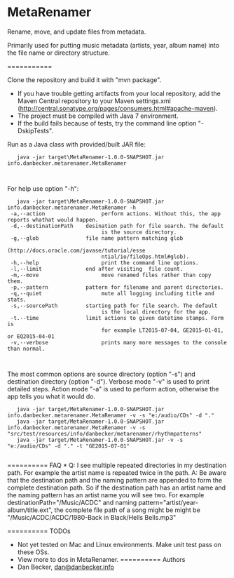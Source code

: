 MetaRenamer
===========

Rename, move, and update files from metadata.

Primarily used for putting music metadata (artists, year, album name) into the file name or directory structure.

===========

Clone the repository and build it with "mvn package". 
   - If you have trouble getting artifacts from your local repository,
add the Maven Central repository to your Maven settings.xml (http://central.sonatype.org/pages/consumers.html#apache-maven).
   - The project must be compiled with Java 7 environment.
   - If the build fails because of tests, try the command line option "-DskipTests".
<p>
Run as a Java class with provided/built JAR file:
<code>
<pre>
   java -jar target\MetaRenamer-1.0.0-SNAPSHOT.jar info.danbecker.metarenamer.MetaRenamer <options> 
</pre>
</code>
<p>
For help use option "-h":
<code>
<pre>
   java -jar target\MetaRenamer-1.0.0-SNAPSHOT.jar info.danbecker.metarenamer.MetaRenamer -h 
 -a,--action                  perform actions. Without this, the app reports whathat would happen.
 -d,--destinationPath <arg>   desination path for file search. The default
                              is the source directory.
 -g,--glob <arg>              file name pattern matching glob
                              (http://docs.oracle.com/javase/tutorial/esse
                              ntial/io/fileOps.html#glob).
 -h,--help                    print the command line options.
 -l,--limit <arg>             end after visiting <limit> file count.
 -m,--move                    move renamed files rather than copy them.
 -p,--pattern <arg>           pattern for filename and parent directories.
 -q,--quiet                   mute all logging including title and stats.
 -s,--sourcePath <arg>        starting path for file search. The default
                              is the local directory for the app.
 -t.--time <arg>			  limit actions to given datetime stamps. Form is <comparator><datetime>
 						      for example LT2015-07-04, GE2015-01-01, or EQ2015-04-01
 -v,--verbose                 prints many more messages to the console than normal.
</pre>
</code>
<p>
The most common options are source directory (option "-s") and destination directory (option "-d").
Verbose mode "-v" is used to print detailed steps.
Action mode "-a" is used to perform action, otherwise the app tells you what it would do.
<code>
<pre>
   java -jar target/MetaRenamer-1.0.0-SNAPSHOT.jar info.danbecker.metarenamer.MetaRenamer -v -s "e:/audio/CDs" -d "."
   java -jar target/MetaRenamer-1.0.0-SNAPSHOT.jar info.danbecker.metarenamer.MetaRenamer -v -s "src/test/resources/info/danbecker/metarenamer/rhythmpatterns"
   java -jar target/MetaRenamer-1.0.0-SNAPSHOT.jar -v -s "e:/audio/CDs" -d "." -t "GE2015-07-01"
</pre>
</code>
==========
FAQ
   *  Q: I see multiple repeated directories in my destination path. For example the artist name is repeated twice in the path.
   	  A: Be aware that the destination path and the naming pattern are appended to form the complete destination path. So
	  	 if the destination path has an artist name and the naming pattern has an artist name you will see two.
		 For example destinationPath="/Music/ACDC" and naming pattern="artist/year-album/title.ext", the complete file path
		 of a song might be might be "/Music/ACDC/ACDC/1980-Back in Black/Hells Bells.mp3"


==========
TODOs
   * Not yet tested on Mac and Linux environments. Make unit test pass on these OSs.
   * View more to dos in MetaRenamer.
==========
Authors
   * Dan Becker, dan@danbecker.info
